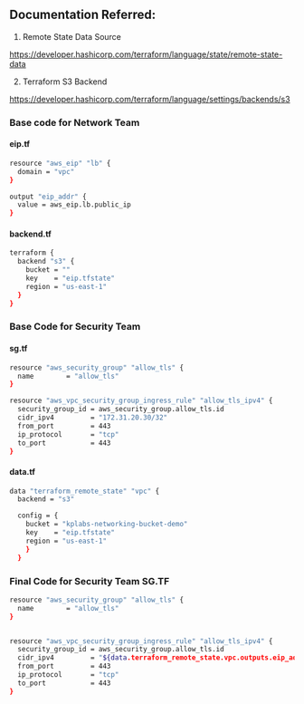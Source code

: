 
## Documentation Referred:

1. Remote State Data Source

https://developer.hashicorp.com/terraform/language/state/remote-state-data

2. Terraform S3 Backend

https://developer.hashicorp.com/terraform/language/settings/backends/s3

### Base code for Network Team

#### eip.tf
```sh
resource "aws_eip" "lb" {
  domain = "vpc"
}

output "eip_addr" {
  value = aws_eip.lb.public_ip
}

```
#### backend.tf
```sh
terraform {
  backend "s3" {
    bucket = ""
    key    = "eip.tfstate"
    region = "us-east-1"
  }
}
```

### Base Code for Security Team

#### sg.tf

```sh
resource "aws_security_group" "allow_tls" {
  name        = "allow_tls"
}

resource "aws_vpc_security_group_ingress_rule" "allow_tls_ipv4" {
  security_group_id = aws_security_group.allow_tls.id
  cidr_ipv4         = "172.31.20.30/32"
  from_port         = 443
  ip_protocol       = "tcp"
  to_port           = 443
}
```

#### data.tf

```sh
data "terraform_remote_state" "vpc" {
  backend = "s3"

  config = {
    bucket = "kplabs-networking-bucket-demo"
    key    = "eip.tfstate"
    region = "us-east-1"
    }
  }
```



### Final Code for Security Team SG.TF

```sh
resource "aws_security_group" "allow_tls" {
  name        = "allow_tls"
}


resource "aws_vpc_security_group_ingress_rule" "allow_tls_ipv4" {
  security_group_id = aws_security_group.allow_tls.id
  cidr_ipv4         = "${data.terraform_remote_state.vpc.outputs.eip_addr}/32"
  from_port         = 443
  ip_protocol       = "tcp"
  to_port           = 443
}
```